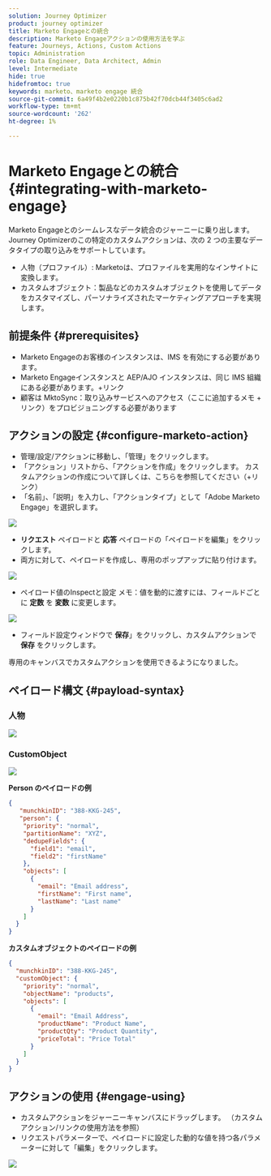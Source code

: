```yaml
---
solution: Journey Optimizer
product: journey optimizer
title: Marketo Engageとの統合
description: Marketo Engageアクションの使用方法を学ぶ
feature: Journeys, Actions, Custom Actions
topic: Administration
role: Data Engineer, Data Architect, Admin
level: Intermediate
hide: true
hidefromtoc: true
keywords: marketo、marketo engage 統合
source-git-commit: 6a49f4b2e0220b1c875b42f70dcb44f3405c6ad2
workflow-type: tm+mt
source-wordcount: '262'
ht-degree: 1%

---
```



# Marketo Engageとの統合 {#integrating-with-marketo-engage}

Marketo Engageとのシームレスなデータ統合のジャーニーに乗り出します。 Journey Optimizerのこの特定のカスタムアクションは、次の 2 つの主要なデータタイプの取り込みをサポートしています。

* 人物（プロファイル）: Marketoは、プロファイルを実用的なインサイトに変換します。
* カスタムオブジェクト：製品などのカスタムオブジェクトを使用してデータをカスタマイズし、パーソナライズされたマーケティングアプローチを実現します。

## 前提条件 {#prerequisites}

* Marketo Engageのお客様のインスタンスは、IMS を有効にする必要があります。
* Marketo Engageインスタンスと AEP/AJO インスタンスは、同じ IMS 組織にある必要があります。+リンク
* 顧客は MktoSync：取り込みサービスへのアクセス（ここに追加するメモ + リンク）をプロビジョニングする必要があります

## アクションの設定 {#configure-marketo-action}

* 管理/設定/アクションに移動し、「管理」をクリックします。
* 「アクション」リストから、「アクションを作成」をクリックします。 カスタムアクションの作成について詳しくは、こちらを参照してください（+リンク）
* 「名前」、「説明」を入力し、「アクションタイプ」として「Adobe Marketo Engage」を選択します。

![](assets/engage-customaction-creation.png)

* **リクエスト** ペイロードと **応答** ペイロードの「ペイロードを編集」をクリックします。
* 両方に対して、ペイロードを作成し、専用のポップアップに貼り付けます。

![](assets/engage-customaction-payload.png)

* ペイロード値のInspectと設定
メモ：値を動的に渡すには、フィールドごとに **定数** を **変数** に変更します。

![](assets/engage-customaction-payload-fields.png)

* フィールド設定ウィンドウで **保存**」をクリックし、カスタムアクションで **保存** をクリックします。

専用のキャンバスでカスタムアクションを使用できるようになりました。


## ペイロード構文 {#payload-syntax}

### 人物

![](assets/payload-person.png)

### CustomObject

![](assets/payload-customobject.png)


**Person のペイロードの例**

```json
{
   "munchkinID": "388-KKG-245",  
   "person": {
    "priority": "normal",
    "partitionName": "XYZ",
    "dedupeFields": {
      "field1": "email",
      "field2": "firstName"
    },
    "objects": [
      {
        "email": "Email address",
        "firstName": "First name",
        "lastName": "Last name"
      }
    ]
  }
}
```

**カスタムオブジェクトのペイロードの例**

```json
{
  "munchkinID": "388-KKG-245", 
  "customObject": {
    "priority": "normal",
    "objectName": "products",
    "objects": [
      {
        "email": "Email Address",
        "productName": "Product Name",
        "productQty": "Product Quantity",
        "priceTotal": "Price Total"
      }
    ]
  }
}
```


## アクションの使用 {#engage-using}

* カスタムアクションをジャーニーキャンバスにドラッグします。 （カスタムアクション/リンクの使用方法を参照）
* リクエストパラメーターで、ペイロードに設定した動的な値を持つ各パラメーターに対して「編集」をクリックします。

![](assets/engage-use-canvas.png)

